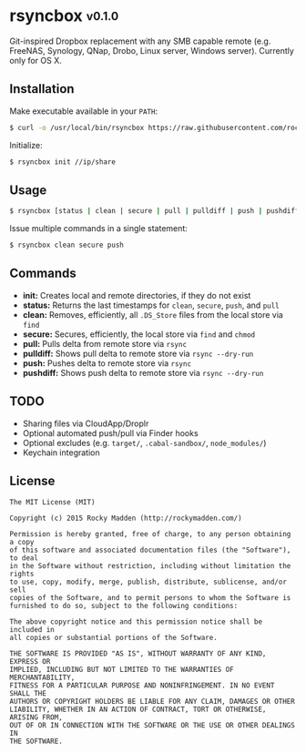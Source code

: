 # rsyncbox <sub><sup>v0.1.0</sup></sub>

Git-inspired Dropbox replacement with any SMB capable remote (e.g. FreeNAS, Synology, QNap, Drobo, Linux server, Windows server). Currently only for OS X.

## Installation
Make executable available in your `PATH`:

```bash
$ curl -o /usr/local/bin/rsyncbox https://raw.githubusercontent.com/rockymadden/rsyncbox/master/rsyncbox.sh && chmod 0755 /usr/local/bin/rsyncbox
```

Initialize:

```bash
$ rsyncbox init //ip/share
```

## Usage

```bash
$ rsyncbox [status | clean | secure | pull | pulldiff | push | pushdiff]
```

Issue multiple commands in a single statement:

```bash
$ rsyncbox clean secure push
```

## Commands
* __init:__ Creates local and remote directories, if they do not exist
* __status:__ Returns the last timestamps for `clean`, `secure`, `push`, and `pull`
* __clean:__ Removes, efficiently, all `.DS_Store` files from the local store via `find`
* __secure:__ Secures, efficiently, the local store via `find` and `chmod`
* __pull:__ Pulls delta from remote store via `rsync`
* __pulldiff:__ Shows pull delta to remote store via `rsync --dry-run`
* __push:__ Pushes delta to remote store via `rsync`
* __pushdiff:__ Shows push delta to remote store via `rsync --dry-run`

## TODO
* Sharing files via CloudApp/Droplr
* Optional automated push/pull via Finder hooks
* Optional excludes (e.g. `target/`, `.cabal-sandbox/`, `node_modules/`)
* Keychain integration

## License

```
The MIT License (MIT)

Copyright (c) 2015 Rocky Madden (http://rockymadden.com/)

Permission is hereby granted, free of charge, to any person obtaining a copy
of this software and associated documentation files (the "Software"), to deal
in the Software without restriction, including without limitation the rights
to use, copy, modify, merge, publish, distribute, sublicense, and/or sell
copies of the Software, and to permit persons to whom the Software is
furnished to do so, subject to the following conditions:

The above copyright notice and this permission notice shall be included in
all copies or substantial portions of the Software.

THE SOFTWARE IS PROVIDED "AS IS", WITHOUT WARRANTY OF ANY KIND, EXPRESS OR
IMPLIED, INCLUDING BUT NOT LIMITED TO THE WARRANTIES OF MERCHANTABILITY,
FITNESS FOR A PARTICULAR PURPOSE AND NONINFRINGEMENT. IN NO EVENT SHALL THE
AUTHORS OR COPYRIGHT HOLDERS BE LIABLE FOR ANY CLAIM, DAMAGES OR OTHER
LIABILITY, WHETHER IN AN ACTION OF CONTRACT, TORT OR OTHERWISE, ARISING FROM,
OUT OF OR IN CONNECTION WITH THE SOFTWARE OR THE USE OR OTHER DEALINGS IN
THE SOFTWARE.
```